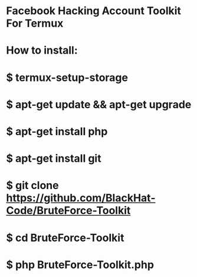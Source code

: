 # Facebook Hacking Account Toolkit For Termux

# How to install:
# $ termux-setup-storage
# $ apt-get update && apt-get upgrade
# $ apt-get install php
# $ apt-get install git
# $ git clone https://github.com/BlackHat-Code/BruteForce-Toolkit
# $ cd BruteForce-Toolkit
# $ php BruteForce-Toolkit.php
